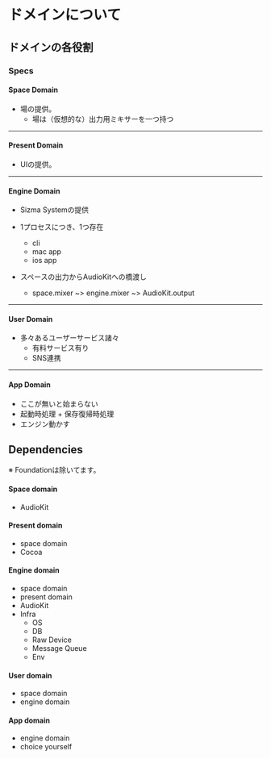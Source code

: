 # ドメインについて

## ドメインの各役割

### Specs

#### Space Domain
- 場の提供。
    + 場は（仮想的な）出力用ミキサーを一つ持つ

---

#### Present Domain
- UIの提供。

---

#### Engine Domain
- Sizma Systemの提供

- 1プロセスにつき、1つ存在
    - cli
    - mac app
    - ios app

- スペースの出力からAudioKitへの橋渡し
    - space.mixer ~> engine.mixer ~> AudioKit.output

---

#### User Domain
- 多々あるユーザーサービス諸々
    - 有料サービス有り
    - SNS連携

---

#### App Domain
- ここが無いと始まらない
- 起動時処理 + 保存復帰時処理
- エンジン動かす



## Dependencies

※ Foundationは除いてます。

#### Space domain
- AudioKit

#### Present domain
- space domain
- Cocoa
 
#### Engine domain
- space domain
- present domain
- AudioKit
- Infra
    - OS
    - DB
    - Raw Device
    - Message Queue
    - Env


#### User domain
- space domain
- engine domain

#### App domain
- engine domain
- choice yourself



